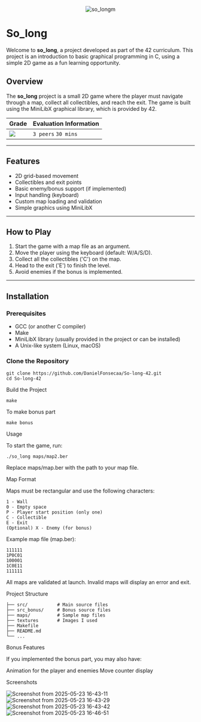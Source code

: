 <div align="center">

  ![so_longm](https://github.com/user-attachments/assets/a8187f5e-2390-46cb-82ab-8dd657606145)
</div>


# So_long

Welcome to **so_long**, a project developed as part of the 42 curriculum. This project is an introduction to basic graphical programming in C, using a simple 2D game as a fun learning opportunity.


## Overview

The **so_long** project is a small 2D game where the player must navigate through a map, collect all collectibles, and reach the exit. The game is built using the MiniLibX graphical library, which is provided by 42.

<div align="center">
  
| Grade                                                             | Evaluation Information           |
| :---------------------------------------------------------------- | :------------------------------- |
| <img src="https://img.shields.io/badge/124%20%2F%20100%20%E2%98%85-sucess"/>  | `3 peers` `30 mins`  |
</div>

---

## Features

- 2D grid-based movement
- Collectibles and exit points
- Basic enemy/bonus support (if implemented)
- Input handling (keyboard)
- Custom map loading and validation
- Simple graphics using MiniLibX

---

## How to Play

1. Start the game with a map file as an argument.
2. Move the player using the keyboard (default: W/A/S/D).
3. Collect all the collectibles ('C') on the map.
4. Head to the exit ('E') to finish the level.
5. Avoid enemies if the bonus is implemented.

---

## Installation

### Prerequisites

- GCC (or another C compiler)
- Make
- MiniLibX library (usually provided in the project or can be installed)
- A Unix-like system (Linux, macOS)

### Clone the Repository

```
git clone https://github.com/DanielFonsecaa/So-long-42.git
cd So-long-42
```
Build the Project

    make

To make bonus part

    make bonus

Usage

To start the game, run:

    ./so_long maps/map2.ber

Replace maps/map.ber with the path to your map file.

Map Format

Maps must be rectangular and use the following characters:

    1 - Wall
    0 - Empty space
    P - Player start position (only one)
    C - Collectible
    E - Exit
    (Optional) X - Enemy (for bonus)

Example map file (map.ber):
  
    111111
    1P0C01
    100001
    1C0E11
    111111

All maps are validated at launch. Invalid maps will display an error and exit.

Project Structure

    
    ├── src/           # Main source files
    ├── src_bonus/     # Bonus source files
    ├── maps/          # Sample map files
    ├── textures       # Images I used
    ├── Makefile
    ├── README.md
    └── ...

Bonus Features

If you implemented the bonus part, you may also have:

Animation for the player and enemies
Move counter display

Screenshots

![Screenshot from 2025-05-23 16-43-11](https://github.com/user-attachments/assets/c5f10c6d-80fb-42d6-be4f-61e9776442b6)
![Screenshot from 2025-05-23 16-43-29](https://github.com/user-attachments/assets/4170371d-1950-484b-b993-97db8f46eb82)
![Screenshot from 2025-05-23 16-43-42](https://github.com/user-attachments/assets/601c082f-bd2c-4ca7-9572-6339d155742c)
![Screenshot from 2025-05-23 16-46-51](https://github.com/user-attachments/assets/dd091a73-3e7d-4121-acde-722f099531d5)
